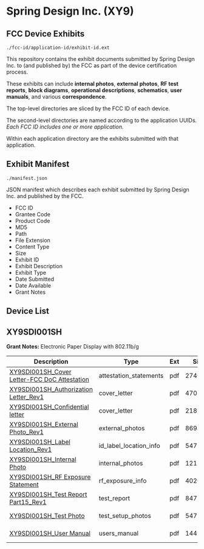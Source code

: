 # Spring Design Inc. (XY9)
## FCC Device Exhibits

```
./fcc-id/application-id/exhibit-id.ext
```

This repository contains the exhibit documents submitted by Spring Design Inc. to (and published by) the FCC as part of the device certification process.

These exhibits can include **internal photos**, **external photos**, **RF test reports**, **block diagrams**, **operational descriptions**, **schematics**, **user manuals**, and various **correspondence**.

The top-level directories are sliced by the FCC ID of each device.

The second-level directories are named according to the application UUIDs. *Each FCC ID includes one or more application.*

Within each application directory are the exhibits submitted with that application. 

## Exhibit Manifest

```
./manifest.json
```

JSON manifest which describes each exhibit submitted by Spring Design Inc. and published by the FCC.

- FCC ID
- Grantee Code
- Product Code
- MD5
- Path
- File Extension
- Content Type
- Size
- Exhibit ID
- Exhibit Description
- Exhibit Type
- Date Submitted
- Date Available
- Grant Notes

## Device List
## XY9SDI001SH
**Grant Notes:** Electronic Paper Display with 802.11b/g

| Description | Type | Ext | Size | Submitted | Available |
| ----------- | ---- | --- | ---- | --------- | --------- |
| [XY9SDI001SH_Cover Letter-FCC DoC Attestation](XY9SDI001SH/df34ffa7630ad72f9748b17c2ba1fbdb/1248850.pdf) | attestation_statements | pdf | 274038 | 2010-03-05 | 2010-03-05 |
| [XY9SDI001SH_Authorization Letter_Rev1](XY9SDI001SH/df34ffa7630ad72f9748b17c2ba1fbdb/1248852.pdf) | cover_letter | pdf | 47056 | 2010-03-05 | 2010-03-05 |
| [XY9SDI001SH_Confidential letter](XY9SDI001SH/df34ffa7630ad72f9748b17c2ba1fbdb/1248853.pdf) | cover_letter | pdf | 218994 | 2010-03-05 | 2010-03-05 |
| [XY9SDI001SH_External Photo_Rev1](XY9SDI001SH/df34ffa7630ad72f9748b17c2ba1fbdb/1248854.pdf) | external_photos | pdf | 869882 | 2010-03-05 | 2010-03-05 |
| [XY9SDI001SH_Label Location_Rev1](XY9SDI001SH/df34ffa7630ad72f9748b17c2ba1fbdb/1248855.pdf) | id_label_location_info | pdf | 547746 | 2010-03-05 | 2010-03-05 |
| [XY9SDI001SH_Internal Photo](XY9SDI001SH/df34ffa7630ad72f9748b17c2ba1fbdb/1248856.pdf) | internal_photos | pdf | 1212862 | 2010-03-05 | 2010-03-05 |
| [XY9SDI001SH_RF Exposure Statement](XY9SDI001SH/df34ffa7630ad72f9748b17c2ba1fbdb/1248858.pdf) | rf_exposure_info | pdf | 40269 | 2010-03-05 | 2010-03-05 |
| [XY9SDI001SH_Test Report Part15_Rev1](XY9SDI001SH/df34ffa7630ad72f9748b17c2ba1fbdb/1248860.pdf) | test_report | pdf | 847321 | 2010-03-05 | 2010-03-05 |
| [XY9SDI001SH_Test Photo](XY9SDI001SH/df34ffa7630ad72f9748b17c2ba1fbdb/1248861.pdf) | test_setup_photos | pdf | 547180 | 2010-03-05 | 2010-03-05 |
| [XY9SDI001SH_User Manual](XY9SDI001SH/df34ffa7630ad72f9748b17c2ba1fbdb/1248862.pdf) | users_manual | pdf | 1449675 | 2010-03-05 | 2010-03-05 |
